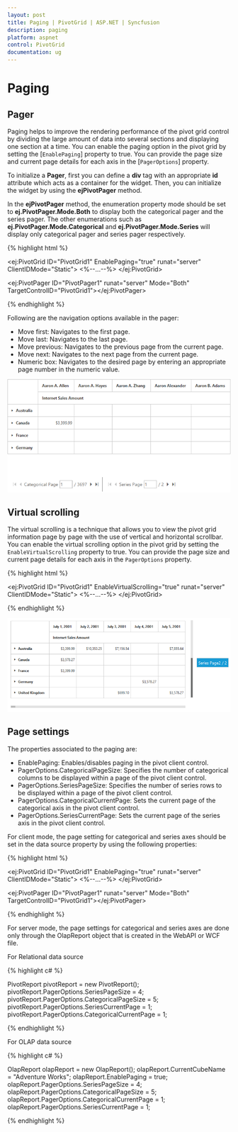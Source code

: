 ```yaml
---
layout: post
title: Paging | PivotGrid | ASP.NET | Syncfusion
description: paging
platform: aspnet
control: PivotGrid
documentation: ug
---
```


# Paging

## Pager

Paging helps to improve the rendering performance of the pivot grid control by dividing the large amount of data into several sections and displaying one section at a time. You can enable the paging option in the pivot grid by setting the [`EnablePaging`] property to true. You can provide the page size and current page details for each axis in the [`PagerOptions`] property.

To initialize a **Pager**, first you can define a **div** tag with an appropriate **id** attribute which acts as a container for the widget. Then, you can initialize the widget by using the **ejPivotPager** method.

In the **ejPivotPager** method, the enumeration property mode should be set to **ej.PivotPager.Mode.Both** to display both the categorical pager and the series pager. The other enumerations such as **ej.PivotPager.Mode.Categorical** and **ej.PivotPager.Mode.Series** will display only categorical pager and series pager respectively.


{% highlight html %}

<ej:PivotGrid ID="PivotGrid1" EnablePaging="true" runat="server" ClientIDMode="Static">
    <DataSource>
        <%--...--%>
        <PagerOptions CategoricalPageSize="5" SeriesPageSize="5" CategoricalCurrentPage="1" SeriesCurrentPage="1" />
    </DataSource>
</ej:PivotGrid>

<ej:PivotPager ID="PivotPager1" runat="server" Mode="Both" TargetControlID="PivotGrid1"></ej:PivotPager>

{% endhighlight %}


Following are the navigation options available in the pager:

* Move first: Navigates to the first page.
* Move last: Navigates to the last page.
* Move previous: Navigates to the previous page from the current page.
* Move next: Navigates to the next page from the current page.
* Numeric box: Navigates to the desired page by entering an appropriate page number in the numeric value.

![Paging in ASP NET pivot grid control](Paging_images/paging.png)


## Virtual scrolling

The virtual scrolling is a technique that allows you to view the pivot grid information page by page with the use of vertical and horizontal scrollbar. You can enable the virtual scrolling option in the pivot grid by setting the `EnableVirtualScrolling` property to true. You can provide the page size and current page details for each axis in the `PagerOptions` property.

{% highlight html %}

<ej:PivotGrid ID="PivotGrid1" EnableVirtualScrolling="true" runat="server" ClientIDMode="Static">
    <DataSource>
        <%--...--%>
        <PagerOptions CategoricalPageSize="5" SeriesPageSize="5" CategoricalCurrentPage="1" SeriesCurrentPage="1" />
    </DataSource>
</ej:PivotGrid>

{% endhighlight %}

![Virtual scrolling in ASP NET pivot grid control](Paging_images/virtual-scrolling.png)

## Page settings

The properties associated to the paging are:

* EnablePaging: Enables/disables paging in the pivot client control.
* PagerOptions.CategoricalPageSize: Specifies the number of categorical columns to be displayed within a page of the pivot client control.
* PagerOptions.SeriesPageSize: Specifies the number of series rows to be displayed within a page of the pivot client control.
* PagerOptions.CategoricalCurrentPage: Sets the current page of the categorical axis in the pivot client control.
* PagerOptions.SeriesCurrentPage: Sets the current page of the series axis in the pivot client control.

For client mode, the page setting for categorical and series axes should be set in the data source property by using the following properties:

{% highlight html %}

<ej:PivotGrid ID="PivotGrid1" EnablePaging="true" runat="server" ClientIDMode="Static">
    <DataSource>
        <%--...--%>
        <PagerOptions CategoricalPageSize="5" SeriesPageSize="5" CategoricalCurrentPage="1" SeriesCurrentPage="1" />
    </DataSource>
</ej:PivotGrid>

<ej:PivotPager ID="PivotPager1" runat="server" Mode="Both" TargetControlID="PivotGrid1"></ej:PivotPager>

{% endhighlight %}

For server mode, the page settings for categorical and series axes are done only through the OlapReport object that is created in the WebAPI or WCF file.

For Relational data source

{% highlight c# %}

PivotReport pivotReport = new PivotReport();
pivotReport.PagerOptions.SeriesPageSize = 4;
pivotReport.PagerOptions.CategoricalPageSize = 5;
pivotReport.PagerOptions.SeriesCurrentPage = 1;
pivotReport.PagerOptions.CategoricalCurrentPage = 1;

{% endhighlight %}

For OLAP data source

{% highlight c# %}

OlapReport olapReport = new OlapReport();
olapReport.CurrentCubeName = "Adventure Works";
olapReport.EnablePaging = true;
olapReport.PagerOptions.SeriesPageSize = 4;
olapReport.PagerOptions.CategoricalPageSize = 5;
olapReport.PagerOptions.CategoricalCurrentPage = 1;
olapReport.PagerOptions.SeriesCurrentPage = 1;

{% endhighlight %}